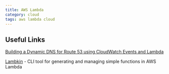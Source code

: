 ```yaml
---
title: AWS Lambda
category: cloud
tags: aws lambda cloud
---
```


## Useful Links

[Building a Dynamic DNS for Route 53 using CloudWatch Events and Lambda]( https://github.com/awslabs/aws-lambda-ddns-function )

[Lambkin]( https://github.com/jarpy/lambkin ) - CLI tool for generating and managing simple functions in AWS Lambda


